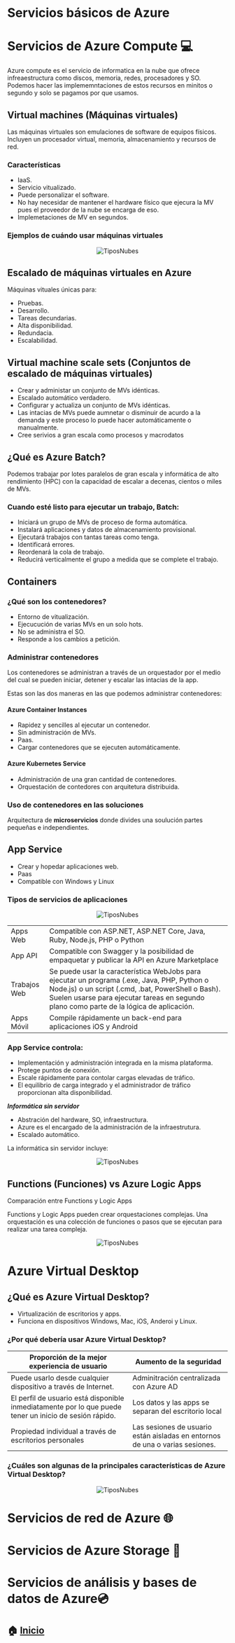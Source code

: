# Servicios básicos de Azure

# Servicios de Azure Compute :computer:

Azure compute es el servicio de informatica en la nube que ofrece infreaestructura como discos, memoria, redes, procesadores y SO. Podemos hacer las implememntaciones de estos recursos en minitos o segundo y solo se pagamos por que usamos.

## Virtual machines (Máquinas virtuales)

Las máquinas virtuales son emulaciones de software de equipos físicos. Incluyen un procesador virtual, memoria, almacenamiento y recursos de red.

### Características 
* IaaS. 
* Servicio vitualizado.
* Puede personalizar el software. 
* No hay necesidar de mantener el hardware físico que ejecura la MV pues el proveedor de la nube se encarga de eso.
* Implemetaciones de MV en segundos. 

### Ejemplos de cuándo usar máquinas virtuales
<p align="center"> 
    <strong></strong>
    <img alt="TiposNubes" src="../Imagenes/Uso_MVs.png"
    <strong></strong>
</p>

## Escalado de máquinas virtuales en Azure

Máquinas vituales únicas para: 
* Pruebas.
* Desarrollo. 
* Tareas decundarias.
* Alta disponibilidad. 
* Redundacia. 
* Escalabilidad. 
  
## Virtual machine scale sets (Conjuntos de escalado de máquinas virtuales)

* Crear y administar un conjunto de MVs idénticas. 
* Escalado automático verdadero. 
* Configurar y actualiza un conjunto de MVs idénticas. 
* Las intacias de MVs puede aumnetar o disminuir de acurdo a la demanda y este proceso lo puede hacer automáticamente o manualmente.
* Cree serivios a gran escala como procesos y macrodatos  
  
## ¿Qué es Azure Batch?

Podemos trabajar por lotes paralelos de gran escala y informática de alto rendimiento (HPC) con la capacidad de escalar a decenas, cientos o miles de MVs.

### Cuando esté listo para ejecutar un trabajo, Batch:
* Iniciará un grupo de MVs de proceso de forma automática.
* Instalará aplicaciones y datos de almacenamiento provisional.
* Ejecutará trabajos con tantas tareas como tenga.
* Identificará errores.
* Reordenará la cola de trabajo.
* Reducirá verticalmente el grupo a medida que se complete el trabajo.

## Containers 

### ¿Qué son los contenedores?

* Entorno de vitualización. 
* Ejecucución de varias MVs en un solo hots.
* No se administra el SO.
* Responde a los cambios a petición.

### Administrar contenedores
Los contenedores se administran a través de un orquestador por el medio del cual se pueden iniciar, detener y escalar las intacias de la app.

Estas son las dos maneras en las que podemos administrar contenedores:

#### Azure Container Instances
* Rapidez y sencilles al ejecutar un contenedor.
* Sin administración de MVs.
* Paas.
* Cargar contenedores que se ejecuten automáticamente.

#### Azure Kubernetes Service
* Administración de una gran cantidad de contenedores.
* Orquestación de contedores con arquitetura distribuida.
  
### Uso de contenedores en las soluciones
 Arquitectura de **microservicios** donde divides una soulución partes pequeñas e independientes.

## App Service

* Crear y hopedar aplicaciones web.
* Paas
* Compatible con Windows y Linux
  
 ### Tipos de servicios de aplicaciones 

<p align="center"> 
    <strong></strong>
    <img alt="TiposNubes" src="../Imagenes/APPs_services.png"
    <strong></strong>
</p>


| ||
|-------------------------------------------------------------------------- | --------------- |
| Apps Web    | Compatible con ASP.NET, ASP.NET Core, Java, Ruby, Node.js, PHP o Python|  
| App API|  Compatible con Swagger y la posibilidad de empaquetar y publicar la API en Azure Marketplace |
| Trabajos Web |Se puede usar la característica WebJobs para ejecutar un programa (.exe, Java, PHP, Python o Node.js) o un script (.cmd, .bat, PowerShell o Bash). Suelen usarse para ejecutar tareas en segundo plano como parte de la lógica de aplicación.|
| Apps Móvil| Compile rápidamente un back-end para aplicaciones iOS y Android|


### App Service controla:
* Implementación y administración integrada en la misma plataforma.
* Protege puntos de conexión.
* Escale rápidamente para contolar cargas elevadas de tráfico.
* El equilibrio de carga integrado y el administrador de tráfico proporcionan alta disponibilidad.


***Informática sin servidor*** 
* Abstración del hardware, SO, infraestructura.
* Azure es el encargado de la administración de la infraestrutura. 
* Escalado automático. 

La informática sin servidor incluye:
<p align="center"> 
    <strong></strong>
    <img alt="TiposNubes" src="../Imagenes/Sin_servidor.png"
    <strong></strong>
</p>

## Functions (Funciones)  vs  Azure Logic Apps

Comparación entre Functions y Logic Apps

Functions y Logic Apps pueden crear orquestaciones complejas. Una orquestación es una colección de funciones o pasos que se ejecutan para realizar una tarea compleja.

<p align="center"> 
    <strong></strong>
    <img alt="TiposNubes" src="../Imagenes/Funtions_and_Logic.png"
    <strong></strong>
</p>


# Azure Virtual Desktop

## ¿Qué es Azure Virtual Desktop?

* Virtualización de escritorios y apps.
* Funciona en dispositivos Windows, Mac, iOS, Anderoi y Linux.


### ¿Por qué debería usar Azure Virtual Desktop?


|**Proporción de la mejor experiencia de usuario** |**Aumento de la seguridad**|
|-------------------------------------------------------------------------- | --------------- |
|Puede usarlo desde cualquier dispositivo a través de Internet.    | Adminitración centralizada con Azure AD|  
|El perfil de usuario está disponible inmediatamente por lo que puede tener un inicio de sesión rápido.    | Los datos y las apps se separan del escritorio local| 
|Propiedad individual a través de escritorios personales     | Las sesiones de usuario están aisladas en entornos de una o varias sesiones.| 

### ¿Cuáles son algunas de la principales características de Azure Virtual Desktop?


<p align="center"> 
    <strong></strong>
    <img alt="TiposNubes" src="../Imagenes/Vitual_desktop.png"
    <strong></strong>
</p>


# Servicios de red de Azure :globe_with_meridians:
# Servicios de Azure Storage :file_folder:
# Servicios de análisis y bases de datos de Azure:cd:



## :house: [Inicio](https://github.com/JazminQuino/SummerCloud-Grupo-2)